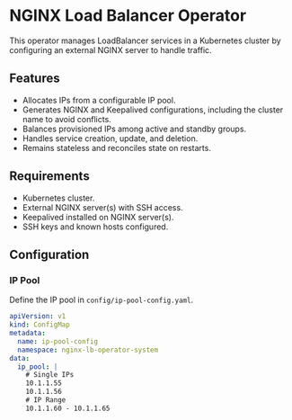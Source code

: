 # NGINX Load Balancer Operator

This operator manages LoadBalancer services in a Kubernetes cluster by configuring an external NGINX server to handle traffic.

## Features

- Allocates IPs from a configurable IP pool.
- Generates NGINX and Keepalived configurations, including the cluster name to avoid conflicts.
- Balances provisioned IPs among active and standby groups.
- Handles service creation, update, and deletion.
- Remains stateless and reconciles state on restarts.

## Requirements

- Kubernetes cluster.
- External NGINX server(s) with SSH access.
- Keepalived installed on NGINX server(s).
- SSH keys and known hosts configured.

## Configuration

### IP Pool

Define the IP pool in `config/ip-pool-config.yaml`.

```yaml
apiVersion: v1
kind: ConfigMap
metadata:
  name: ip-pool-config
  namespace: nginx-lb-operator-system
data:
  ip_pool: |
    # Single IPs
    10.1.1.55
    10.1.1.56
    # IP Range
    10.1.1.60 - 10.1.1.65
